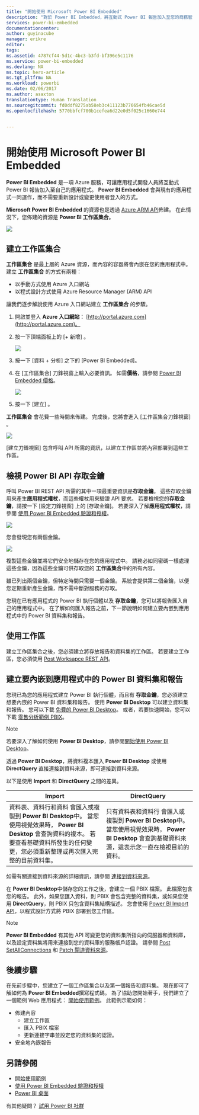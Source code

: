 ```yaml
---
title: "開始使用 Microsoft Power BI Embedded"
description: "對於 Power BI Embedded，將互動式 Power BI 報告加入至您的商務智慧應用程式"
services: power-bi-embedded
documentationcenter: 
author: guyinacube
manager: erikre
editor: 
tags: 
ms.assetid: 4787cf44-5d1c-4bc3-b3fd-bf396e5c1176
ms.service: power-bi-embedded
ms.devlang: NA
ms.topic: hero-article
ms.tgt_pltfrm: NA
ms.workload: powerbi
ms.date: 02/06/2017
ms.author: asaxton
translationtype: Human Translation
ms.sourcegitcommit: fd0ddf8275ab58eb3c411123b776654fb46cae5d
ms.openlocfilehash: 5770bbfcf700b1cefea6d22e0d5f025c1660e744


---
```

# <a name="get-started-with-microsoft-power-bi-embedded"></a>開始使用 Microsoft Power BI Embedded
**Power BI Embedded** 是一項 Azure 服務，可讓應用程式開發人員將互動式 Power BI 報告加入至自己的應用程式。 **Power BI Embedded** 會與現有的應用程式一同運作，而不需要重新設計或變更使用者登入的方式。

**Microsoft Power BI Embedded** 的資源也是透過 [Azure ARM API](https://msdn.microsoft.com/library/mt712306.aspx)佈建。 在此情況下，您佈建的資源是 **Power BI 工作區集合**。

![](media/power-bi-embedded-get-started/introduction.png)

## <a name="create-a-workspace-collection"></a>建立工作區集合
**工作區集合** 是最上層的 Azure 資源，而內容的容器將會內嵌在您的應用程式中。 建立 **工作區集合** 的方式有兩種︰

* 以手動方式使用 Azure 入口網站
* 以程式設計方式使用 Azure Resource Manager (ARM) API

讓我們逐步解說使用 Azure 入口網站建立 **工作區集合** 的步驟。

1. 開啟並登入 **Azure 入口網站**： [http://portal.azure.com](http://portal.azure.com)。
2. 按一下頂端面板上的 [+ 新增]  。
   
   ![](media/power-bi-embedded-get-started/create-workspace-1.png)
3. 按一下 [資料 + 分析] 之下的 [Power BI Embedded]。
4. 在 [工作區集合] 刀鋒視窗上輸入必要資訊。 如需**價格**，請參閱 [Power BI Embedded 價格](http://go.microsoft.com/fwlink/?LinkID=760527)。
   
   ![](media/power-bi-embedded-get-started/create-workspace-2.png)
5. 按一下 [建立] 。

**工作區集合** 會花費一些時間來佈建。 完成後，您將會進入 [工作區集合刀鋒視窗] 。

   ![](media/power-bi-embedded-get-started/create-workspace-3.png)

[建立刀鋒視窗]  包含呼叫 API 所需的資訊，以建立工作區並將內容部署到這些工作區。

<a name="view-access-keys"/>

## <a name="view-power-bi-api-access-keys"></a>檢視 Power BI API 存取金鑰
呼叫 Power BI REST API 所需的其中一項最重要資訊是**存取金鑰**。 這些存取金鑰用來產生**應用程式權杖**，而這些權杖用來驗證 API 要求。 若要檢視您的**存取金鑰**，請按一下 [設定刀鋒視窗] 上的 [存取金鑰]。 若要深入了解**應用程式權杖**，請參閱 [使用 Power BI Embedded 驗證和授權](power-bi-embedded-app-token-flow.md)。

   ![](media/power-bi-embedded-get-started/access-keys.png)

您會發現您有兩個金鑰。

   ![](media/power-bi-embedded-get-started/access-keys-2.png)

複製這些金鑰並將它們安全地儲存在您的應用程式中。 請務必如同密碼一樣處理這些金鑰，因為這些金鑰可供存取您的 **工作區集合**中的所有內容。

雖已列出兩個金鑰，但特定時間只需要一個金鑰。 系統會提供第二個金鑰，以便您定期重新產生金鑰，而不需中斷對服務的存取。

您現在已有應用程式的 Power BI 執行個體以及 **存取金鑰**，您可以將報告匯入自己的應用程式中。 在了解如何匯入報告之前，下一節說明如何建立要內嵌到應用程式中的 Power BI 資料集和報告。

## <a name="working-with-workspaces"></a>使用工作區

建立工作區集合之後，您必須建立將存放報告和資料集的工作區。 若要建立工作區，您必須使用 [Post Worksapce REST API](https://msdn.microsoft.com/library/azure/mt711503.aspx)。

## <a name="create-power-bi-datasets-and-reports-to-embed-into-an-app"></a>建立要內嵌到應用程式中的 Power BI 資料集和報告
您現已為您的應用程式建立 Power BI 執行個體，而且有 **存取金鑰**，您必須建立想要內嵌的 Power BI 資料集和報告。 使用 **Power BI Desktop** 可以建立資料集和報告。 您可以下載 [免費的 Power BI Desktop](https://go.microsoft.com/fwlink/?LinkId=521662)。 或者，若要快速開始，您可以下載 [零售分析範例 PBIX](http://go.microsoft.com/fwlink/?LinkID=780547)。

> [!NOTE]
> 若要深入了解如何使用 **Power BI Desktop**，請參閱[開始使用 Power BI Desktop](https://powerbi.microsoft.com/en-us/guided-learning/powerbi-learning-0-2-get-started-power-bi-desktop)。

透過 **Power BI Desktop**，將資料複本匯入 **Power BI Desktop** 或使用 **DirectQuery** 直接連接到資料來源，即可連接到資料來源。

以下是使用 **Import** 和 **DirectQuery** 之間的差異。

| Import | DirectQuery |
| --- | --- |
| 資料表、資料行和資料  會匯入或複製到 **Power BI Desktop**中。 當您使用視覺效果時， **Power BI Desktop** 會查詢資料的複本。 若要查看基礎資料所發生的任何變更，您必須重新整理或再次匯入完整的目前資料集。 |只有資料表和資料行  會匯入或複製到 **Power BI Desktop**中。 當您使用視覺效果時， **Power BI Desktop** 會查詢基礎資料來源，這表示您一直在檢視目前的資料。 |

如需有關連接到資料來源的詳細資訊，請參閱 [連接到資料來源](power-bi-embedded-connect-datasource.md)。

在 **Power BI Desktop**中儲存您的工作之後，會建立一個 PBIX 檔案。 此檔案包含您的報告。 此外，如果您匯入資料，則 PBIX 會包含完整的資料集，或如果您使用 **DirectQuery**，則 PBIX 只包含資料集結構描述。 您會使用 [Power BI Import API](https://msdn.microsoft.com/library/mt711504.aspx)，以程式設計方式將 PBIX 部署到您工作區。

> [!NOTE]
> **Power BI Embedded** 有其他 API 可變更您的資料集所指向的伺服器和資料庫，以及設定資料集將用來連接到您的資料庫的服務帳戶認證。 請參閱 [Post SetAllConnections](https://msdn.microsoft.com/library/mt711505.aspx) 和 [Patch 閘道資料來源](https://msdn.microsoft.com/library/mt711498.aspx)。

## <a name="next-steps"></a>後續步驟
在先前步驟中，您建立了一個工作區集合以及第一個報告和資料集。 現在即可了解如何為 **Power BI Embedded**撰寫程式碼。 為了協助您開始著手，我們建立了一個範例 Web 應用程式︰ [開始使用範例](power-bi-embedded-get-started-sample.md)。 此範例示範如何：

* 佈建內容
  * 建立工作區
  * 匯入 PBIX 檔案
  * 更新連接字串並設定您的資料集的認證。
* 安全地內嵌報告

## <a name="see-also"></a>另請參閱
* [開始使用範例](power-bi-embedded-get-started-sample.md)
* [使用 Power BI Embedded 驗證和授權](power-bi-embedded-app-token-flow.md)
* [Power BI 桌面](https://powerbi.microsoft.com/documentation/powerbi-desktop-get-the-desktop/)

有其他疑問？ [試用 Power BI 社群](http://community.powerbi.com/)




<!--HONumber=Feb17_HO1-->



